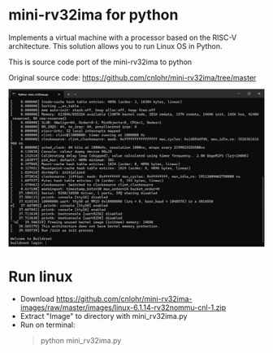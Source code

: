 # mini-rv32ima for python
Implements a virtual machine with a processor based on the RISC-V architecture.
This solution allows you to run Linux OS in Python.

This is source code port of the mini-rv32ima to python

Original source code: https://github.com/cnlohr/mini-rv32ima/tree/master

![terminal](media/terminal.png)

# Run linux
- Download https://github.com/cnlohr/mini-rv32ima-images/raw/master/images/linux-6.1.14-rv32nommu-cnl-1.zip
- Extract "Image" to directory with mini_rv32ima.py
- Run on terminal:
  > python mini_rv32ima.py
